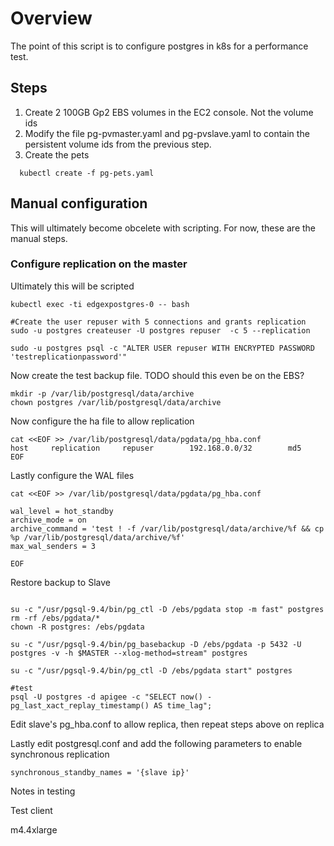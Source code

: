 
# Overview

The point of this script is to configure postgres in k8s for a performance test.

## Steps

1. Create 2 100GB Gp2 EBS volumes in the EC2 console.  Not the volume ids
1. Modify the file pg-pvmaster.yaml and pg-pvslave.yaml to contain the persistent volume ids from the previous step.
1. Create the pets
```
  kubectl create -f pg-pets.yaml
```

## Manual configuration

This will ultimately become obcelete with scripting.  For now, these are the manual steps.

### Configure replication on the master

Ultimately this will be scripted


```
kubectl exec -ti edgexpostgres-0 -- bash

#Create the user repuser with 5 connections and grants replication
sudo -u postgres createuser -U postgres repuser  -c 5 --replication

sudo -u postgres psql -c "ALTER USER repuser WITH ENCRYPTED PASSWORD 'testreplicationpassword'"
```

Now create the test backup file.  TODO should this even be on the EBS?

```
mkdir -p /var/lib/postgresql/data/archive
chown postgres /var/lib/postgresql/data/archive
```


Now configure the ha file to allow replication


```
cat <<EOF >> /var/lib/postgresql/data/pgdata/pg_hba.conf
host     replication     repuser        192.168.0.0/32        md5
EOF
```

Lastly configure the WAL files


```
cat <<EOF >> /var/lib/postgresql/data/pgdata/pg_hba.conf

wal_level = hot_standby
archive_mode = on
archive_command = 'test ! -f /var/lib/postgresql/data/archive/%f && cp %p /var/lib/postgresql/data/archive/%f'
max_wal_senders = 3

EOF
```


Restore backup to Slave

```MASTER={INSERT HOSTNAME/IP}

su -c "/usr/pgsql-9.4/bin/pg_ctl -D /ebs/pgdata stop -m fast" postgres
rm -rf /ebs/pgdata/*
chown -R postgres: /ebs/pgdata

su -c "/usr/pgsql-9.4/bin/pg_basebackup -D /ebs/pgdata -p 5432 -U postgres -v -h $MASTER --xlog-method=stream" postgres

su -c "/usr/pgsql-9.4/bin/pg_ctl -D /ebs/pgdata start" postgres

#test
psql -U postgres -d apigee -c "SELECT now() - pg_last_xact_replay_timestamp() AS time_lag";
```

Edit slave's pg_hba.conf to allow replica, then repeat steps above on replica


Lastly edit postgresql.conf and add the following parameters to enable synchronous replication

```
synchronous_standby_names = '{slave ip}'
```

Notes in testing

Test client

m4.4xlarge
